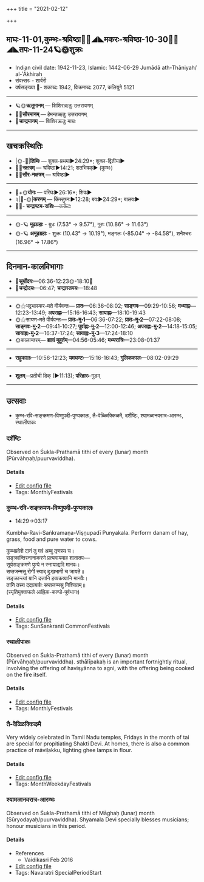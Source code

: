 +++
title = "2021-02-12"

+++
## माघः-11-01,कुम्भः-श्रविष्ठा🌛🌌◢◣मकरः-श्रविष्ठा-10-30🌌🌞◢◣तपः-11-24🪐🌞शुक्रः
- Indian civil date: 1942-11-23, Islamic: 1442-06-29 Jumādā ath-Thāniyah/ al-ʾĀkhirah
- संवत्सरः - शार्वरी
- वर्षसङ्ख्या 🌛- शकाब्दः 1942, विक्रमाब्दः 2077, कलियुगे 5121
___________________
- 🪐🌞**ऋतुमानम्** — शिशिरऋतुः उत्तरायणम्
- 🌌🌞**सौरमानम्** — हेमन्तऋतुः उत्तरायणम्
- 🌛**चान्द्रमानम्** — शिशिरऋतुः माघः
___________________


## खचक्रस्थितिः
- |🌞-🌛|**तिथिः** — शुक्ल-प्रथमा►24:29*; शुक्ल-द्वितीया►  
- 🌌🌛**नक्षत्रम्** — श्रविष्ठा►14:21; शतभिषक्► (कुम्भः)  
- 🌌🌞**सौर-नक्षत्रम्** — श्रविष्ठा►  
___________________
- 🌛+🌞**योगः** — परिघः►26:16*; शिवः►  
- २|🌛-🌞|**करणम्** — किंस्तुघ्नः►12:28; बवः►24:29*; बालवः►  
- 🌌🌛- **चन्द्राष्टम-राशिः**—कर्कटः  
___________________
- 🌞-🪐 **मूढग्रहाः** - बुधः (7.53° → 9.57°), गुरुः (10.86° → 11.63°)
- 🌞-🪐 **अमूढग्रहाः** - शुक्रः (10.43° → 10.19°), मङ्गलः (-85.04° → -84.58°), शनैश्चरः (16.96° → 17.86°)
___________________


## दिनमान-कालविभागाः
- 🌅**सूर्योदयः**—06:36-12:23🌞️-18:10🌇  
- 🌛**चन्द्रोदयः**—06:47; **चन्द्रास्तमयः**—18:48  
___________________
- 🌞⚝भट्टभास्कर-मते वीर्यवन्तः— **प्रातः**—06:36-08:02; **साङ्गवः**—09:29-10:56; **मध्याह्नः**—12:23-13:49; **अपराह्णः**—15:16-16:43; **सायाह्नः**—18:10-19:43  
- 🌞⚝सायण-मते वीर्यवन्तः— **प्रातः-मु॰1**—06:36-07:22; **प्रातः-मु॰2**—07:22-08:08; **साङ्गवः-मु॰2**—09:41-10:27; **पूर्वाह्णः-मु॰2**—12:00-12:46; **अपराह्णः-मु॰2**—14:18-15:05; **सायाह्नः-मु॰2**—16:37-17:24; **सायाह्नः-मु॰3**—17:24-18:10  
- 🌞कालान्तरम्— **ब्राह्मं मुहूर्तम्**—04:56-05:46; **मध्यरात्रिः**—23:08-01:37  
___________________
- **राहुकालः**—10:56-12:23; **यमघण्टः**—15:16-16:43; **गुलिककालः**—08:02-09:29  
___________________
- **शूलम्**—प्रतीची दिक् (►11:13); **परिहारः**–गुडम्  
___________________

## उत्सवाः
- कुम्भ-रवि-सङ्क्रमण-विष्णुपदी-पुण्यकालः, तै-वॆळ्ळिक्किऴमै, दर्शेष्टिः, श्यामळानवरात्र-आरम्भः, स्थालीपाकः
### दर्शेष्टिः

Observed on Śukla-Prathamā tithi of every (lunar) month (Pūrvāhṇaḥ/puurvaviddha). 

#### Details
- [Edit config file](https://github.com/jyotisham/adyatithi/blob/master/gRhya/general/lunar_month/tithi/00/01/darsheShTiH.toml)
- Tags: MonthlyFestivals


### कुम्भ-रवि-सङ्क्रमण-विष्णुपदी-पुण्यकालः
- 14:29→03:17

Kumbha-Ravi-Saṅkramaṇa-Viṣṇupadī Punyakala. Perform danam of hay, grass, food and pure water to cows.

कुम्भप्रवेशे दानं तु गवं अम्बु तृणस्य च।  
सङ्क्रान्तिस्नानाकरणे प्रत्यवायमाह शातातपः—  
सूर्यसङ्क्रमणे पुण्ये न स्नायाद्यदि मानवः।  
सप्तजन्मसु रोगी स्याद् दुःखभागी च जायते॥  
सङ्क्रान्त्यां यानि दत्तानि हव्यकव्यानि मानवैः।  
तानि तस्य ददात्यर्कः सप्तजन्मसु निश्चितम्॥  
(स्मृतिमुक्ताफले आह्निक-काण्डे-पूर्वभागः)



#### Details
- [Edit config file](https://github.com/jyotisham/adyatithi/blob/master/time_focus/sankrAnti/description_only/kumbha-ravi-saGkramaNa-viSNupadI-puNyakAlaH.toml)
- Tags: SunSankranti CommonFestivals


### स्थालीपाकः

Observed on Śukla-Prathamā tithi of every (lunar) month (Pūrvāhṇaḥ/puurvaviddha). sthālīpakaḥ is an important fortnightly ritual, involving the offering of haviṣyānna to agni, with the offering being cooked on the fire itself.

#### Details
- [Edit config file](https://github.com/jyotisham/adyatithi/blob/master/gRhya/general/lunar_month/tithi/00/01/sthAlIpAkaH_1.toml)
- Tags: MonthlyFestivals


### तै-वॆळ्ळिक्किऴमै

Very widely celebrated in Tamil Nadu temples, Fridays in the month of tai are special for propitiating Shakti Devi. At homes, there is also a common practice of māviḻakku, lighting ghee lamps in flour.

#### Details
- [Edit config file](https://github.com/jyotisham/adyatithi/blob/master/tamil/description_only/tai~veLLikkizhamai.toml)
- Tags: MonthWeekdayFestivals


### श्यामळानवरात्र-आरम्भः

Observed on Śukla-Prathamā tithi of Māghaḥ (lunar) month (Sūryodayaḥ/puurvaviddha). Shyamala Devi specially blesses musicians; honour musicians in this period.

#### Details
- References
  - Vaidikasri Feb 2016
- [Edit config file](https://github.com/jyotisham/adyatithi/blob/master/devatA/shakti/lunar_month/tithi/11/01/zyAmaLAnavarAtra-ArambhaH.toml)
- Tags: Navaratri SpecialPeriodStart


